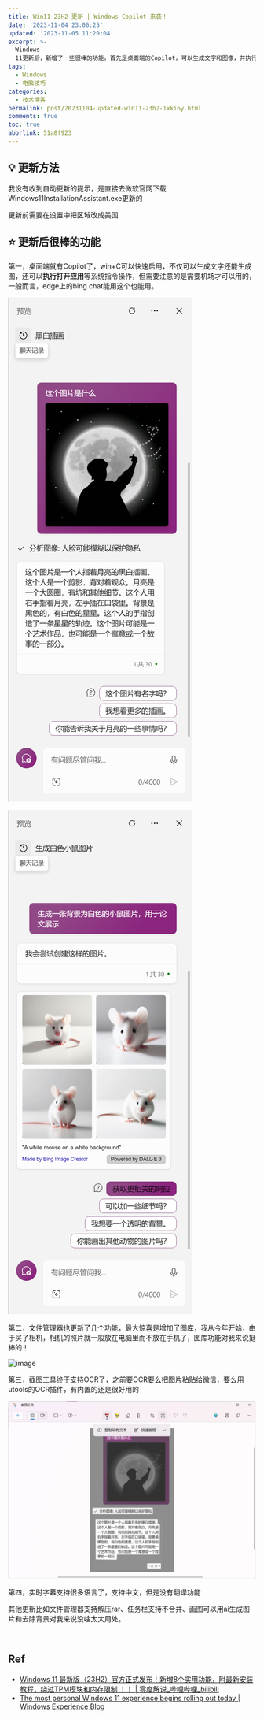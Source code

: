 ```yaml
---
title: Win11 23H2 更新 | Windows Copilot 来袭！
date: '2023-11-04 23:06:25'
updated: '2023-11-05 11:20:04'
excerpt: >-
  Windows
  11更新后，新增了一些很棒的功能。首先是桌面端的Copilot，可以生成文字和图像，并执行系统指令操作；其次是文件管理器的图库功能，方便查看和管理照片。此外，还有一些其他更新，如文件管理器支持解压rar、任务栏支持不合并、画图新增AI生成图片和去除背景等
tags:
  - Windows
  - 电脑技巧
categories:
  - 技术博客
permalink: post/20231104-updated-win11-23h2-1xki6y.html
comments: true
toc: true
abbrlink: 51a8f923
---
```




## 💡 更新方法

我没有收到自动更新的提示，是直接去微软官网下载Windows11InstallationAssistant.exe更新的  

更新前需要在设置中把区域改成美国  

## ⭐ 更新后很棒的功能

第一，桌面端就有Copilot了，win+C可以快速启用，不仅可以生成文字还能生成图，还可以<span style="font-weight: bold;" data-type="strong">执行打开应用</span>等系统指令操作，但需要注意的是需要机场才可以用的，一般而言，edge上的bing chat能用这个也能用。

​​![image](https://raw.githubusercontent.com/Achuan-2/PicBed/pic/assets/202311130234778.png "Windows")​​

​![image](https://raw.githubusercontent.com/Achuan-2/PicBed/pic/assets/202311052037042.png "Windows")​

第二，文件管理器也更新了几个功能，最大惊喜是增加了图库，我从今年开始，由于买了相机，相机的照片就一般放在电脑里而不放在手机了，图库功能对我来说挺棒的！

​![image](https://raw.githubusercontent.com/Achuan-2/PicBed/pic/assets/202311042309124.png "copilot能在桌面直接打开")​  

第三，截图工具终于支持OCR了，之前要OCR要么把图片粘贴给微信，要么用utools的OCR插件，有内置的还是很好用的

​![image](https://raw.githubusercontent.com/Achuan-2/PicBed/pic/assets/202311051120852.png)​

第四，实时字幕支持很多语言了，支持中文，但是没有翻译功能

其他更新比如文件管理器支持解压rar、任务栏支持不合并、画图可以用ai生成图片和去除背景对我来说没啥太大用处。

‍

## Ref

* [Windows 11 最新版（23H2）官方正式发布！新增8个实用功能，附最新安装教程，绕过TPM模块和内存限制 ！！ | 零度解说_哔哩哔哩_bilibili](https://www.bilibili.com/video/BV1UN4y1678W/?spm_id_from=333.337.search-card.all.click&vd_source=b4a1fcb6dce305e26d8d16d9cbb71304)
* [The most personal Windows 11 experience begins rolling out today | Windows Experience Blog](https://blogs.windows.com/windowsexperience/2023/09/26/the-most-personal-windows-11-experience-begins-rolling-out-today/)

‍
